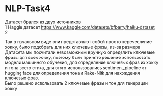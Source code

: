 # NLP-Task4

Датасет брался из двух источников   
1 Haggle датасет https://www.kaggle.com/datasets/bfbarry/haiku-dataset  
2

Так в начальном виде они представляют собой просто перечесление хокку, было подобрать для них ключевые фразы, из-за размера Датасета мы посчитали невозможным вручную определить ключевые фразы для всех хокку, поэтому было принято решение использовать модели машинного обучения, для определение ключевых фраз из хокку и тона всего стиха, для этого использовались sentiment_pipeline от hugging face для определения тона и Rake-Nltk для нахождения ключевых фраз.   
Было решено  использовать 2 ключевые фразы и тон для генерации хокку    
